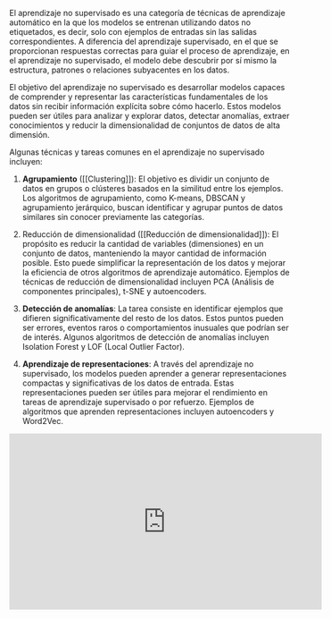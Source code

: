 El aprendizaje no supervisado es una categoría de técnicas de aprendizaje automático en la que los modelos se entrenan utilizando datos no etiquetados, es decir, solo con ejemplos de entradas sin las salidas correspondientes. A diferencia del aprendizaje supervisado, en el que se proporcionan respuestas correctas para guiar el proceso de aprendizaje, en el aprendizaje no supervisado, el modelo debe descubrir por sí mismo la estructura, patrones o relaciones subyacentes en los datos.

El objetivo del aprendizaje no supervisado es desarrollar modelos capaces de comprender y representar las características fundamentales de los datos sin recibir información explícita sobre cómo hacerlo. Estos modelos pueden ser útiles para analizar y explorar datos, detectar anomalías, extraer conocimientos y reducir la dimensionalidad de conjuntos de datos de alta dimensión.

Algunas técnicas y tareas comunes en el aprendizaje no supervisado incluyen:

1.  **Agrupamiento** ([[Clustering]]): El objetivo es dividir un conjunto de datos en grupos o clústeres basados en la similitud entre los ejemplos. Los algoritmos de agrupamiento, como K-means, DBSCAN y agrupamiento jerárquico, buscan identificar y agrupar puntos de datos similares sin conocer previamente las categorías.

2.  Reducción de dimensionalidad ([[Reducción de dimensionalidad]]): El propósito es reducir la cantidad de variables (dimensiones) en un conjunto de datos, manteniendo la mayor cantidad de información posible. Esto puede simplificar la representación de los datos y mejorar la eficiencia de otros algoritmos de aprendizaje automático. Ejemplos de técnicas de reducción de dimensionalidad incluyen PCA (Análisis de componentes principales), t-SNE y autoencoders.

3.  **Detección de anomalías**: La tarea consiste en identificar ejemplos que difieren significativamente del resto de los datos. Estos puntos pueden ser errores, eventos raros o comportamientos inusuales que podrían ser de interés. Algunos algoritmos de detección de anomalías incluyen Isolation Forest y LOF (Local Outlier Factor).

4.  **Aprendizaje de representaciones**: A través del aprendizaje no supervisado, los modelos pueden aprender a generar representaciones compactas y significativas de los datos de entrada. Estas representaciones pueden ser útiles para mejorar el rendimiento en tareas de aprendizaje supervisado o por refuerzo. Ejemplos de algoritmos que aprenden representaciones incluyen autoencoders y Word2Vec.

<iframe width="560" height="315" src="https://www.youtube.com/embed/oT3arRRB2Cw" title="YouTube video player" frameborder="0" allow="accelerometer; autoplay; clipboard-write; encrypted-media; gyroscope; picture-in-picture; web-share" allowfullscreen></iframe>
